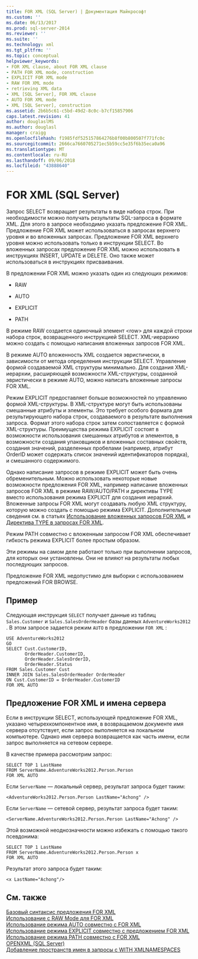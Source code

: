 ```yaml
---
title: FOR XML (SQL Server) | Документация Майкрософт
ms.custom: ''
ms.date: 06/13/2017
ms.prod: sql-server-2014
ms.reviewer: ''
ms.suite: ''
ms.technology: xml
ms.tgt_pltfrm: ''
ms.topic: conceptual
helpviewer_keywords:
- FOR XML clause, about FOR XML clause
- PATH FOR XML mode, construction
- EXPLICIT FOR XML mode
- RAW FOR XML mode
- retrieving XML data
- XML [SQL Server], FOR XML clause
- AUTO FOR XML mode
- XML [SQL Server], construction
ms.assetid: 2b6b5c61-c5bd-49d2-8c0c-b7cf15857906
caps.latest.revision: 41
author: douglaslMS
ms.author: douglasl
manager: craigg
ms.openlocfilehash: f1985fdf525157864276b8f00b800507f771fc0c
ms.sourcegitcommit: 2666ca7660705271ec5b59cc5e35f6b35eca0a96
ms.translationtype: MT
ms.contentlocale: ru-RU
ms.lasthandoff: 09/06/2018
ms.locfileid: "43888640"
---
```

# <a name="for-xml-sql-server"></a>FOR XML (SQL Server)
  Запрос SELECT возвращает результаты в виде набора строк. При необходимости можно получать результаты SQL-запроса в формате XML. Для этого в запросе необходимо указать предложение FOR XML. Предложение FOR XML может использоваться в запросах верхнего уровня и во вложенных запросах. Предложение FOR XML верхнего уровня можно использовать только в инструкции SELECT. Во вложенных запросах предложение FOR XML можно использовать в инструкциях INSERT, UPDATE и DELETE. Оно также может использоваться в инструкциях присваивания.  
  
 В предложении FOR XML можно указать один из следующих режимов:  
  
-   RAW  
  
-   AUTO  
  
-   EXPLICIT  
  
-   PATH  
  
 В режиме RAW создается одиночный элемент \<row> для каждой строки набора строк, возвращенного инструкцией SELECT. XML-иерархию можно создать с помощью написания вложенных запросов FOR XML.  
  
 В режиме AUTO вложенность XML создается эвристически, в зависимости от метода определения инструкции SELECT. Управление формой создаваемой XML структуры минимально. Для создания XML-иерархии, расширяющей возможности XML-структуры, созданной эвристически в режиме AUTO, можно написать вложенные запросы FOR XML.  
  
 Режим EXPLICIT предоставляет больше возможностей по управлению формой XML-структуры. В XML-структуре могут быть использованы смешанные атрибуты и элементы. Это требует особого формата для результирующего набора строк, создаваемого в результате выполнения запроса. Формат этого набора строк затем сопоставляется с формой XML-структуры. Преимущества режима EXPLICIT состоят в возможности использования смешанных атрибутов и элементов, в возможности создания упаковщиков и вложенных составных свойств, создания значений, разделенных пробелами (например, атрибут OrderID может содержать список значений идентификаторов порядка), и смешанного содержимого.  
  
 Однако написание запросов в режиме EXPLICIT может быть очень обременительным. Можно использовать некоторые новые возможности предложения FOR XML, например написание вложенных запросов FOR XML в режиме RAW/AUTO/PATH и директивы TYPE вместо использования режима EXPLICIT для создания иерархий. Вложенные запросы FOR XML могут создавать любую XML структуру, которую можно создать с помощью режима EXPLICIT. Дополнительные сведения см. в статьях [Использование вложенных запросов FOR XML](use-nested-for-xml-queries.md) и [Директива TYPE в запросах FOR XML](type-directive-in-for-xml-queries.md).  
  
 Режим PATH совместно с вложенным запросом FOR XML обеспечивает гибкость режима EXPLICIT более простым образом.  
  
 Эти режимы на самом деле работают только при выполнении запросов, для которых они установлены. Они не влияют на результаты любых последующих запросов.  
  
 Предложение FOR XML недопустимо для выборки с использованием предложений FOR BROWSE.  
  
## <a name="example"></a>Пример  
 Следующая инструкция `SELECT` получает данные из таблиц `Sales.Customer` и `Sales.SalesOrderHeader` базы данных `AdventureWorks2012` . В этом запросе задается режим `AUTO` в предложении `FOR XML` :  
  
```  
USE AdventureWorks2012  
GO  
SELECT Cust.CustomerID,   
       OrderHeader.CustomerID,  
       OrderHeader.SalesOrderID,   
       OrderHeader.Status  
FROM Sales.Customer Cust   
INNER JOIN Sales.SalesOrderHeader OrderHeader  
ON Cust.CustomerID = OrderHeader.CustomerID  
FOR XML AUTO  
```  
  
## <a name="the-for-xml-clause-and-server-names"></a>Предложение FOR XML и имена сервера  
 Если в инструкции SELECT, использующей предложение FOR XML, указано четырехкомпонентное имя, в возвращаемом документе имя сервера отсутствует, если запрос выполняется на локальном компьютере. Однако имя сервера возвращается как часть имени, если запрос выполняется на сетевом сервере.  
  
 В качестве примера рассмотрим запрос:  
  
```  
SELECT TOP 1 LastName  
FROM ServerName.AdventureWorks2012.Person.Person  
FOR XML AUTO  
```  
  
 Если `ServerName` — локальный сервер, результат запроса будет таким:  
  
```  
<AdventureWorks2012.Person.Person LastName="Achong" />  
```  
  
 Если `ServerName` — сетевой сервер, результат запроса будет таким:  
  
```  
<ServerName.AdventureWorks2012.Person.Person LastName="Achong" />  
```  
  
 Этой возможной неоднозначности можно избежать с помощью такого псевдонима:  
  
```  
SELECT TOP 1 LastName  
FROM ServerName.AdventureWorks2012.Person.Person x  
FOR XML AUTO   
```  
  
 Результат этого запроса будет таким:  
  
```  
<x LastName="Achong"/>  
```  
  
## <a name="see-also"></a>См. также  
 [Базовый синтаксис предложения FOR XML](basic-syntax-of-the-for-xml-clause.md)   
 [Использование с RAW Mode для FOR XML](use-raw-mode-with-for-xml.md)   
 [Использование режима AUTO совместно с FOR XML](use-auto-mode-with-for-xml.md)   
 [Использование режима EXPLICIT совместно с предложением FOR XML](use-explicit-mode-with-for-xml.md)   
 [Использование режима PATH совместно с FOR XML](use-path-mode-with-for-xml.md)   
 [OPENXML (SQL Server)](openxml-sql-server.md)   
 [Добавление пространств имен в запросы с WITH XMLNAMESPACES](add-namespaces-to-queries-with-with-xmlnamespaces.md)  
  
  
